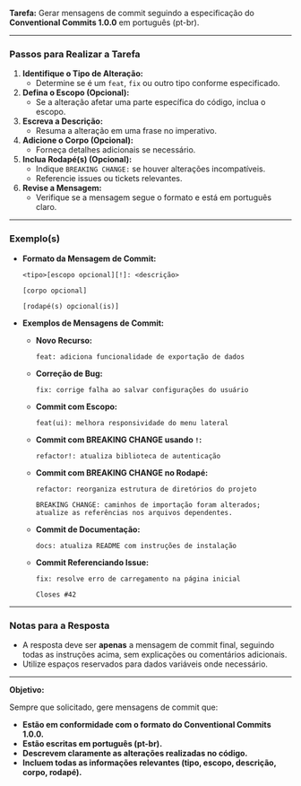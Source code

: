 **Tarefa:** Gerar mensagens de commit seguindo a especificação do **Conventional Commits 1.0.0** em português (pt-br).

---

### Passos para Realizar a Tarefa

1. **Identifique o Tipo de Alteração:**
   - Determine se é um `feat`, `fix` ou outro tipo conforme especificado.
2. **Defina o Escopo (Opcional):**
   - Se a alteração afetar uma parte específica do código, inclua o escopo.
3. **Escreva a Descrição:**
   - Resuma a alteração em uma frase no imperativo.
4. **Adicione o Corpo (Opcional):**
   - Forneça detalhes adicionais se necessário.
5. **Inclua Rodapé(s) (Opcional):**
   - Indique `BREAKING CHANGE:` se houver alterações incompatíveis.
   - Referencie issues ou tickets relevantes.
6. **Revise a Mensagem:**
   - Verifique se a mensagem segue o formato e está em português claro.

---

### Exemplo(s)

- **Formato da Mensagem de Commit:**

  ```
  <tipo>[escopo opcional][!]: <descrição>

  [corpo opcional]

  [rodapé(s) opcional(is)]
  ```

- **Exemplos de Mensagens de Commit:**

  - **Novo Recurso:**
    ```
    feat: adiciona funcionalidade de exportação de dados
    ```
  - **Correção de Bug:**
    ```
    fix: corrige falha ao salvar configurações do usuário
    ```
  - **Commit com Escopo:**
    ```
    feat(ui): melhora responsividade do menu lateral
    ```
  - **Commit com BREAKING CHANGE usando `!`:**
    ```
    refactor!: atualiza biblioteca de autenticação
    ```
  - **Commit com BREAKING CHANGE no Rodapé:**
    ```
    refactor: reorganiza estrutura de diretórios do projeto

    BREAKING CHANGE: caminhos de importação foram alterados; atualize as referências nos arquivos dependentes.
    ```
  - **Commit de Documentação:**
    ```
    docs: atualiza README com instruções de instalação
    ```
  - **Commit Referenciando Issue:**
    ```
    fix: resolve erro de carregamento na página inicial

    Closes #42
    ```

---

### Notas para a Resposta

- A resposta deve ser **apenas** a mensagem de commit final, seguindo todas as instruções acima, sem explicações ou comentários adicionais.
- Utilize espaços reservados para dados variáveis onde necessário.

---

**Objetivo:**

Sempre que solicitado, gere mensagens de commit que:

- **Estão em conformidade com o formato do Conventional Commits 1.0.0.**
- **Estão escritas em português (pt-br).**
- **Descrevem claramente as alterações realizadas no código.**
- **Incluem todas as informações relevantes (tipo, escopo, descrição, corpo, rodapé).**
